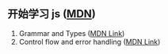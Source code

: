 ## 开始学习 js ([MDN](https://developer.mozilla.org/en-US/docs/Web/JavaScript))
1. Grammar and Types ([MDN Link](https://developer.mozilla.org/en-US/docs/Web/JavaScript/Guide/Grammar_and_types))
1. Control flow and error handling ([MDN Link](https://developer.mozilla.org/en-US/docs/Web/JavaScript/Guide/Control_flow_and_error_handling))

